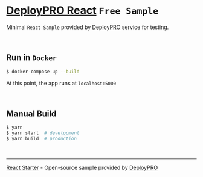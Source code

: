 # [DeployPRO React](https://www.docs.deploypro.dev/samples/react) `Free Sample`

Minimal `React Sample` provided by [DeployPRO](https://deploypro.dev/) service for testing.

<br />

## Run in `Docker`

```bash
$ docker-compose up --build
```
At this point, the app runs at `localhost:5000`

<br />

## Manual Build

```bash
$ yarn 
$ yarn start  # development
$ yarn build  # production
```

<br />

---
[React Starter](https://www.docs.deploypro.dev/samples/react) - Open-source sample provided by [DeployPRO](https://deploypro.dev/)
